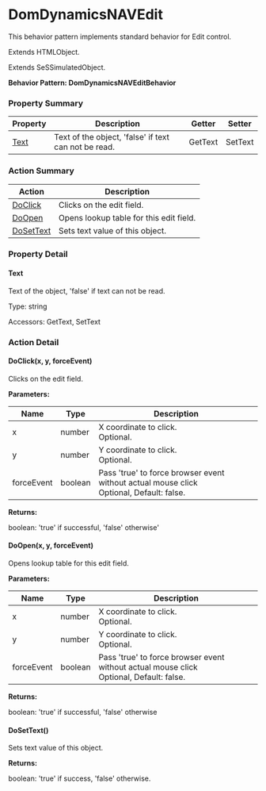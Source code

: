# DomDynamicsNAVEdit

This behavior pattern implements standard behavior for Edit control.
 
Extends HTMLObject.

Extends SeSSimulatedObject.





**Behavior Pattern: DomDynamicsNAVEditBehavior**


<!-- ============================== property summary ========================== -->

	

### Property Summary

| **Property** | **Description** | **Getter** | **Setter** |
| ------------ | --------------- | ---------- | ---------- |
| [Text](#Text) | Text of the object, 'false' if text can not be read. | GetText | SetText |



	
<!-- ============================== action summary ========================== -->



### Action Summary

|  **Action** | **Description** | 
| ----------- | --------------- |
|	[DoClick](#DoClick) | Clicks on the edit field. |
|	[DoOpen](#DoOpen) | Opens lookup table for this edit field. |
|	[DoSetText](#DoSetText) | Sets text value of this object. |




<!-- ============================== property detail ========================== -->
	
### Property Detail
		
<a name="Text"></a>
#### Text


Text of the object, 'false' if text can not be read.

			
	
			
Type: string
			
			
Accessors: GetText, SetText
			
		
	
	
<!-- ============================== action detail ========================== -->
	
### Action Detail
		
<a name="DoClick"></a>    
#### DoClick(x, y, forceEvent)

Clicks on the edit field.


**Parameters:**

|	**Name** | **Type** | **Description** |
| ---------- | -------- | --------------- |
| x | number |	X coordinate to click.<br>Optional. |
| y | number |	Y coordinate to click.<br>Optional. |
| forceEvent | boolean |	Pass 'true' to force browser event without actual mouse click<br>Optional, Default: false. |




**Returns:**

boolean: 'true' if successful, 'false' otherwise'



<a name="see.also.domdynamicsnavedit.doclick"></a>

<a name="DoOpen"></a>    
#### DoOpen(x, y, forceEvent)

Opens lookup table for this edit field.


**Parameters:**

|	**Name** | **Type** | **Description** |
| ---------- | -------- | --------------- |
| x | number |	X coordinate to click.<br>Optional. |
| y | number |	Y coordinate to click.<br>Optional. |
| forceEvent | boolean |	Pass 'true' to force browser event without actual mouse click<br>Optional, Default: false. |




**Returns:**

boolean: 'true' if successful, 'false' otherwise



<a name="see.also.domdynamicsnavedit.doopen"></a>

<a name="DoSetText"></a>    
#### DoSetText()

Sets text value of this object.




**Returns:**

boolean: 'true' if success, 'false' otherwise.



<a name="see.also.domdynamicsnavedit.dosettext"></a>

	

